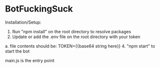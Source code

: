 # BotFuckingSuck

Installation/Setup:
1. Run "npm install" on the root directory to resolve packages
2. Update or add the .env file on the root directory with your token
  
  a. file contents should be: TOKEN={{base64 string here}}
4. "npm start" to start the bot

main.js is the entry point
